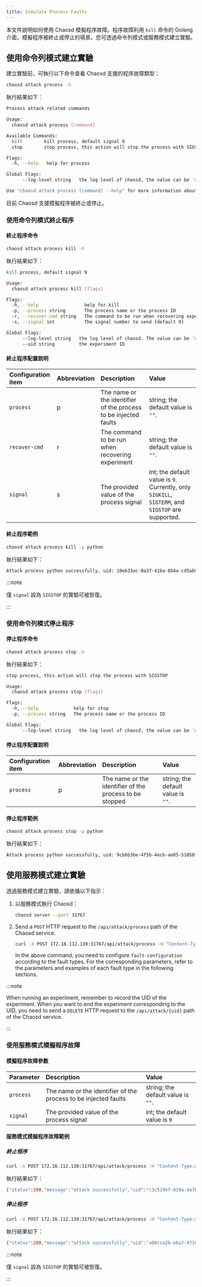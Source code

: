 ```yaml
---
title: Simulate Process Faults
---
```


本文件說明如何使用 Chaosd 模擬程序故障。程序故障利用 `kill` 命令的 Golang 介面，模擬程序被終止或停止的場景。您可透過命令列模式或服務模式建立實驗。

## 使用命令列模式建立實驗

建立實驗前，可執行以下命令查看 Chaosd 支援的程序故障類型：

```bash
chaosd attack process -h
```

執行結果如下：

```bash
Process attack related commands

Usage:
  chaosd attack process [command]

Available Commands:
  kill        kill process, default signal 9
  stop        stop process, this action will stop the process with SIGSTOP

Flags:
  -h, --help   help for process

Global Flags:
      --log-level string   the log level of chaosd, the value can be 'debug', 'info', 'warn' and 'error'

Use "chaosd attack process [command] --help" for more information about a command.
```

目前 Chaosd 支援模擬程序被終止或停止。

### 使用命令列模式終止程序

#### 終止程序命令

```bash
chaosd attack process kill -h
```

執行結果如下：

```bash
kill process, default signal 9

Usage:
  chaosd attack process kill [flags]

Flags:
  -h, --help                 help for kill
  -p, --process string       The process name or the process ID
  -r, --recover-cmd string   The command to be run when recovering experiment
  -s, --signal int           The signal number to send (default 9)

Global Flags:
      --log-level string   the log level of chaosd. The value can be 'debug', 'info', 'warn' and 'error'
      --uid string         the experiment ID
```

#### 終止程序配置說明

| Configuration item | Abbreviation | Description | Value |
| :-- | :-- | :-- | :-- |
| `process` | p | The name or the identifier of the process to be injected faults | string; the default value is `""`. |
| `recover-cmd` | r | The command to be run when recovering experiment | string; the default value is `""`. |
| `signal` | s | The provided value of the process signal | int; the default value is `9`. Currently, only `SIGKILL`, `SIGTERM`, and `SIGSTOP` are supported. |

#### 終止程序範例

```bash
chaosd attack process kill -p python
```

執行結果如下：

```bash
Attack process python successfully, uid: 10e633ac-0a37-41ba-8b4a-cd5ab92099f9
```

:::note

僅 `signal` 設為 `SIGSTOP` 的實驗可被恢復。

:::

### 使用命令列模式停止程序

#### 停止程序命令

```bash
chaosd attack process stop -h
```

執行結果如下：

```bash
stop process, this action will stop the process with SIGSTOP

Usage:
  chaosd attack process stop [flags]

Flags:
  -h, --help             help for stop
  -p, --process string   The process name or the process ID

Global Flags:
      --log-level string   the log level of chaosd, the value can be 'debug', 'info', 'warn' and 'error'
```

#### 停止程序配置說明

| Configuration item | Abbreviation | Description | Value |
| :-- | :-- | :-- | :-- |
| `process` | p | The name or the identifier of the process to be stopped | string; the default value is `""`. |

#### 停止程序範例

```bash
chaosd attack process stop -p python
```

執行結果如下：

```bash
Attack process python successfully, uid: 9cb6b3be-4f5b-4ecb-ae05-51050fcd0010
```

## 使用服務模式建立實驗

透過服務模式建立實驗，請依循以下指示：

1. 以服務模式執行 Chaosd：

   ```bash
   chaosd server --port 31767
   ```

2. Send a `POST` HTTP request to the `/api/attack/process` path of the Chaosd service.

   ```bash
   curl -X POST 172.16.112.130:31767/api/attack/process -H "Content-Type:application/json" -d '{fault-configuration}'
   ```

   In the above command, you need to configure `fault-configuration` according to the fault types. For the corresponding parameters, refer to the parameters and examples of each fault type in the following sections.

:::note

When running an experiment, remember to record the UID of the experiment. When you want to end the experiment corresponding to the UID, you need to send a `DELETE` HTTP request to the `/api/attack/{uid}` path of the Chaosd service.

:::

### 使用服務模式模擬程序故障

#### 模擬程序故障參數

| Parameter | Description                                                     | Value                              |
| :-------- | :-------------------------------------------------------------- | :--------------------------------- |
| `process` | The name or the identifier of the process to be injected faults | string; the default value is `""`. |
| `signal`  | The provided value of the process signal                        | int; the default value is `9`      |

#### 服務模式模擬程序故障範例

##### 終止程序

```bash
curl -X POST 172.16.112.130:31767/api/attack/process -H "Content-Type:application/json" -d '{"process":"12345","signal":15}'
```

執行結果如下：

```bash
{"status":200,"message":"attack successfully","uid":"c3c519bf-819a-4a7b-97fb-e3d0814481fa"}
```

##### 停止程序

```bash
curl -X POST 172.16.112.130:31767/api/attack/process -H "Content-Type:application/json" -d '{"process":"12345","signal":19}'
```

執行結果如下：

```bash
{"status":200,"message":"attack successfully","uid":"a00cca2b-eba7-4716-86b3-3e66f94880f7"}
```

:::note

僅 `signal` 設為 `SIGSTOP` 的實驗可被恢復。

:::